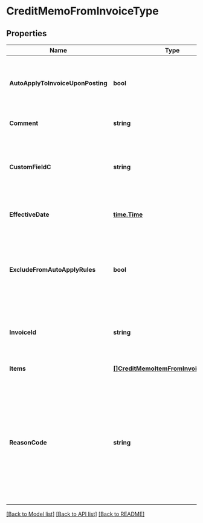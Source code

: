 # CreditMemoFromInvoiceType

## Properties
Name | Type | Description | Notes
------------ | ------------- | ------------- | -------------
**AutoApplyToInvoiceUponPosting** | **bool** | Whether the credit memo automatically applies to the invoice upon posting.  | [optional] [default to null]
**Comment** | **string** | Comments about the credit memo.  | [optional] [default to null]
**CustomFieldC** | **string** | Any custom fields defined for this object. The custom field name is case-sensitive.  | [optional] [default to null]
**EffectiveDate** | [**time.Time**](time.Time.md) | The date when the credit memo takes effect.  | [optional] [default to null]
**ExcludeFromAutoApplyRules** | **bool** | Whether the credit memo is excluded from the rule of automatically applying credit memos to invoices.  | [optional] [default to null]
**InvoiceId** | **string** | The ID of the invoice that the credit memo is created from.  | [optional] [default to null]
**Items** | [**[]CreditMemoItemFromInvoiceItemType**](CreditMemoItemFromInvoiceItemType.md) | Container for items.  | [optional] [default to null]
**ReasonCode** | **string** | A code identifying the reason for the transaction. The value must be an existing reason code or empty. If you do not specify a value, Zuora uses the default reason code.  | [optional] [default to null]

[[Back to Model list]](../README.md#documentation-for-models) [[Back to API list]](../README.md#documentation-for-api-endpoints) [[Back to README]](../README.md)


